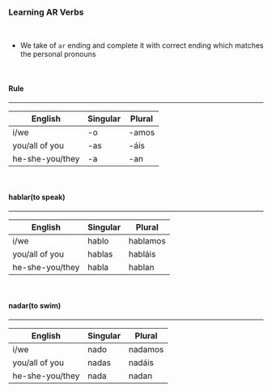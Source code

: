 ### Learning AR Verbs

$~$

* We take of `ar` ending and complete it with correct ending which matches the personal pronouns

$~$

#### Rule
-------------

English            | Singular  | Plural
-------------------|---------- | -------------
i/we               | -o        | -amos
you/all of you     | -as       | -áis
he-she-you/they    | -a        | -an

$~$

#### hablar(to speak)

-------------

English            | Singular     | Plural
-------------------|------------- | -------------
i/we               | hablo        | hablamos
you/all of you     | hablas       | habláis
he-she-you/they    | habla        | hablan


$~$

#### nadar(to swim)

-------------

English            | Singular     | Plural
-------------------|------------- | -------------
i/we               | nado         | nadamos
you/all of you     | nadas        | nadáis
he-she-you/they    | nada         | nadan